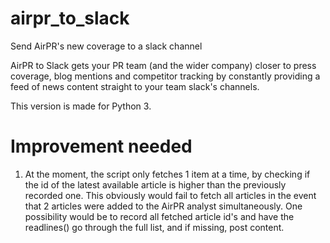 # airpr_to_slack
Send AirPR's new coverage to a slack channel

AirPR to Slack gets your PR team (and the wider company) closer to press coverage, blog mentions and competitor tracking by constantly providing a feed of news content straight to your team slack's channels.

This version is made for Python 3.

# Improvement needed
1. At the moment, the script only fetches 1 item at a time, by checking if the id of the latest available article is higher than the previously recorded one. This obviously would fail to fetch all articles in the event that 2 articles were added to the AirPR analyst simultaneously. One possibility would be to record all fetched article id's and have the readlines() go through the full list, and if missing, post content.
